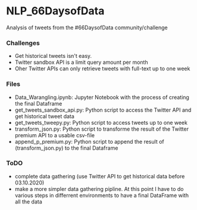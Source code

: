 # NLP_66DaysofData
Analysis of tweets from the #66DaysofData community/challenge

### Challenges
- Get historical tweets isn't easy. 
- Twitter sandbox API is a limit query amount per month
- Oher Twitter APIs can only retrieve tweets with full-text up to one week

### Files
- Data_Warangling.ipynb: Jupyter Notebook with the process of creating the final Dataframe
- get_tweets_sandbox_api.py: Python script to access the Twitter API and get historical tweet data
- get_tweets_tweepy.py: Python script to access tweets up to one week
- transform_json.py: Python script to transforme the result of the Twitter premium API to a usable csv-file
- append_p_premium.py: Python script to append the result of (transform_json.py) to the final Dataframe

### ToDO
- complete data gathering (use Twitter API to get historical data before 03.10.2020)
- make a more simpler data gathering pipline. At this point I have to do various steps in differrent environments to have a final DataFrame with all the data
